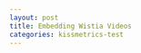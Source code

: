 ```yaml
---
layout: post
title: Embedding Wistia Videos
categories: kissmetrics-test
---
```


<div id="wistia_8yyok1wspj" class="wistia_embed" style="width:640px;height:400px;" data-video-width="640" data-video-height="400">&nbsp;</div>
<script charset="ISO-8859-1" src="http://fast.wistia.com/static/concat/E-v1.js"></script>
<script>
wistiaEmbed = Wistia.embed("8yyok1wspj", {
  version: "v1",
  videoWidth: 640,
  videoHeight: 400,
  volumeControl: true,
  controlsVisibleOnLoad: true
});
</script>

<script>
/** 
 * Helper function for loading KM trackable videos.
 * 
 * wistia_object - The embedded Wistia object. Useful for
 *   tracking different videos on the same page.
 * name - The name of the video. This can be anything and
    will be appended to the event logged in KM.
 */
function loadKMTrackableVideo (wistia_object, name) {
  // Add tracking to 'play', 'pause', and 'end' events.
  wistia_object.bind("play", function() {
    _kmq.push(['record', 'Played video - ' + name]);
  });
  wistia_object.bind("pause", function() {
    _kmq.push(['record', 'Paused video - ' + name]);
  });
  wistia_object.bind("end", function() {
    _kmq.push(['record', 'Finished video - ' + name]);
  });
}

loadKMTrackableVideo(wistiaEmbed, "Sample Wistia Video");
</script>